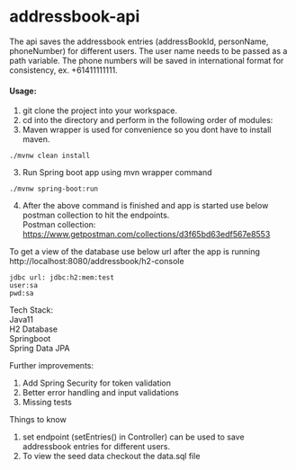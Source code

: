 # addressbook-api
The api saves the addressbook entries (addressBookId, personName, phoneNumber) for different users. The user name needs to be passed as a path variable.
The phone numbers will be saved in international format for consistency, ex. +61411111111. 

 
 #### Usage:

1. git clone the project into your workspace.
2. cd into the directory and perform in the following order of modules:
3. Maven wrapper is used for convenience so you dont have to install maven.
```
./mvnw clean install
```
3. Run Spring boot app using mvn wrapper command
```
./mvnw spring-boot:run
```
4. After the above command is finished and app is started use below postman collection to hit the endpoints.\
Postman collection:
https://www.getpostman.com/collections/d3f65bd63edf567e8553

To get a view of the database use below url after the app is running \
http://localhost:8080/addressbook/h2-console
```
jdbc url: jdbc:h2:mem:test
user:sa
pwd:sa
```
Tech Stack:\
Java11 \
H2 Database\
Springboot \
Spring Data JPA

Further improvements:
1. Add Spring Security for token validation
2. Better error handling and input validations
3. Missing tests

Things to know
1. set endpoint (setEntries() in Controller) can be used to save addressbook entries for different users.
2. To view the seed data checkout the data.sql file
